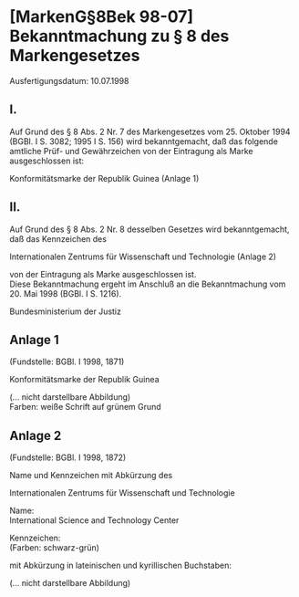 # [MarkenG§8Bek 98-07] Bekanntmachung zu § 8 des Markengesetzes

Ausfertigungsdatum: 10.07.1998

 

## I.

Auf Grund des § 8 Abs. 2 Nr. 7 des Markengesetzes vom 25. Oktober 1994 (BGBl. I S. 3082; 1995 I S. 156) wird bekanntgemacht, daß das folgende amtliche Prüf- und Gewährzeichen von der Eintragung als Marke ausgeschlossen ist:

  
  
  
Konformitätsmarke der Republik Guinea (Anlage 1)


## II.

Auf Grund des § 8 Abs. 2 Nr. 8 desselben Gesetzes wird bekanntgemacht, daß das Kennzeichen des

  
  
Internationalen Zentrums für Wissenschaft und Technologie (Anlage 2)

von der Eintragung als Marke ausgeschlossen ist.  
Diese Bekanntmachung ergeht im Anschluß an die Bekanntmachung vom 20. Mai 1998 (BGBl. I S. 1216).

Bundesministerium der Justiz


## Anlage 1

(Fundstelle: BGBl. I 1998, 1871)

Konformitätsmarke der Republik Guinea  
  

(... nicht darstellbare Abbildung)  
Farben: weiße Schrift auf grünem Grund


## Anlage 2

(Fundstelle: BGBl. I 1998, 1872)

  
  
  
  
  
Name und Kennzeichen mit Abkürzung des

Internationalen Zentrums für Wissenschaft und Technologie

  
  
Name:  
International Science and Technology Center

Kennzeichen:  
(Farben: schwarz-grün)

mit Abkürzung in lateinischen und kyrillischen Buchstaben:  
  

(... nicht darstellbare Abbildung)
